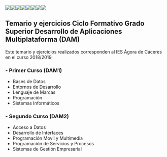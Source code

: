 [![](https://sourcerer.io/fame/juanro49/juanro49/DAM/images/0)](https://sourcerer.io/fame/juanro49/juanro49/DAM/links/0)[![](https://sourcerer.io/fame/juanro49/juanro49/DAM/images/1)](https://sourcerer.io/fame/juanro49/juanro49/DAM/links/1)[![](https://sourcerer.io/fame/juanro49/juanro49/DAM/images/2)](https://sourcerer.io/fame/juanro49/juanro49/DAM/links/2)[![](https://sourcerer.io/fame/juanro49/juanro49/DAM/images/3)](https://sourcerer.io/fame/juanro49/juanro49/DAM/links/3)[![](https://sourcerer.io/fame/juanro49/juanro49/DAM/images/4)](https://sourcerer.io/fame/juanro49/juanro49/DAM/links/4)[![](https://sourcerer.io/fame/juanro49/juanro49/DAM/images/5)](https://sourcerer.io/fame/juanro49/juanro49/DAM/links/5)[![](https://sourcerer.io/fame/juanro49/juanro49/DAM/images/6)](https://sourcerer.io/fame/juanro49/juanro49/DAM/links/6)[![](https://sourcerer.io/fame/juanro49/juanro49/DAM/images/7)](https://sourcerer.io/fame/juanro49/juanro49/DAM/links/7)

## Temario y ejercicios Ciclo Formativo Grado Superior Desarrollo de Aplicaciones Multiplataforma (DAM)

Este temario y ejercicios realizados corresponden al IES Ágora de Cáceres en el curso 2018/2019

### - Primer Curso (DAM1)
- Bases de Datos
- Entornos de Desarrollo
- Lenguaje de Marcas
- Programación
- Sistemas Informáticos

### - Segundo Curso (DAM2)
- Acceso a Datos
- Desarrollo de Interfaces
- Programación Movil y Multimedia
- Programación de Servicios y Procesos
- Sistemas de Gestión Empresarial
